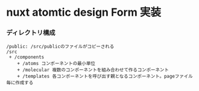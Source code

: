 # nuxt atomtic design Form 実装

### ディレクトリ構成

```
/public: /src/publicのファイルがコピーされる
/src
 + /components
    + /atoms コンポーネントの最小単位
    + /molecular 複数のコンポーネントを組み合わせて作るコンポーネント
    + /templates 各コンポーネントを呼び出す親となるコンポーネント。pageファイル毎に作成する
```

